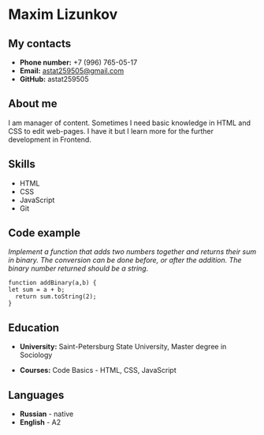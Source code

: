 # Maxim Lizunkov

## My contacts

* **Phone number:** +7 (996) 765-05-17
* **Email:** astat259505@gmail.com
* **GitHub:** astat259505

## About me

I am manager of content. Sometimes I need basic knowledge in HTML and CSS to edit web-pages. I have it but I learn more for the further development in Frontend.

## Skills

* HTML
* CSS
* JavaScript
* Git

## Code example

*Implement a function that adds two numbers together and returns their sum in binary. The conversion can be done before, or after the addition.
The binary number returned should be a string.*

```
function addBinary(a,b) {
let sum = a + b;
  return sum.toString(2);
}
```

## Education 

* **University:** Saint-Petersburg State University, Master degree in Sociology

* **Courses:** Code Basics - HTML, CSS, JavaScript

## Languages

* **Russian** - native
* **English** - A2



